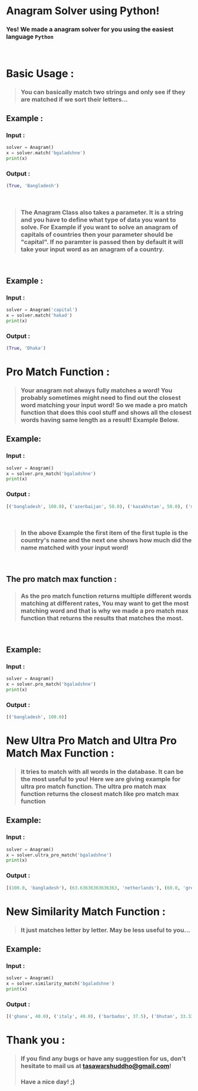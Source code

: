 # Anagram Solver using Python!
### Yes! We made a anagram solver for you using the easiest language `Python`

<br>

# Basic Usage :
>### You can basically match two strings and only see if they are matched if we sort their letters...
## Example :
### Input :
```py
solver = Anagram()
x = solver.match('bgaladshne')
print(x)
```
### Output :
```py
(True, 'Bangladesh')
```
<br>

>### The **Anagram Class** also takes a parameter. It is a string and you have to define what type of data you want to solve. For Example if you want to solve an anagram of **capitals of countries** then your parameter should be **"capital"**. If **no paramter** is passed then by default it will take your input word as an anagram of a **country**.
<br>

## Example :
### Input :
```py
solver = Anagram('capital')
x = solver.match('hakad')
print(x)
```

### Output :
```py
(True, 'Dhaka')
```

# Pro Match Function :
>### Your anagram not always fully matches a word! You probably sometimes might need to find out the closest word matching your input word! So we made a pro match function that does this cool stuff and shows all the closest words having same length as a result! Example Below.

## Example:
### Input :
```py
solver = Anagram()
x = solver.pro_match('bgaladshne')
print(x)
```
### Output :
```py
[('bangladesh', 100.0), ('azerbaijan', 50.0), ('kazakhstan', 50.0), ('madagascar', 50.0), ('uzbekistan', 50.0), ('cabo verde', 40.0), ('kyrgyzstan', 40.0), ('luxembourg', 40.0), ('micronesia', 40.0), ('san marino', 40.0), ('seychelles', 40.0), ('tajikistan', 40.0), ('costa rica', 30.0), ('mauritania', 30.0), ('montenegro', 30.0), ('mozambique', 30.0)]
```
<br>

>### In the above Example the first item of the first tuple is the country's name and the next one shows how much did the name matched with your input word!

<br>

## The **pro match max** function :

>### As the pro match function returns multiple different words matching at different rates, You may want to get the most matching word and that is why we made a pro match max function that returns the results that matches the most.

<br>

## Example:
### Input :
```py
solver = Anagram()
x = solver.pro_match('bgaladshne')
print(x)
```

### Output :
```py
[('bangladesh', 100.0)]
```
# New Ultra Pro Match and Ultra Pro Match Max Function :
>### it tries to match with all words in the database. It can be the most useful to you! Here we are giving example for ultra pro match function. The ultra pro match max function returns the closest match like pro match max function
## Example:
### Input :
```py
solver = Anagram()
x = solver.ultra_pro_match('bgaladshne')
print(x)
```

### Output :
```py
[(100.0, 'bangladesh'), (63.63636363636363, 'netherlands'), (60.0, 'grenada'), (60.0, 'senegal'), (60.0, 'thailand'), (54.54545454545454, 'afghanistan'), (54.54545454545454, 'el salvador'), (54.54545454545454, 'new zealand'), (54.54545454545454, 'switzerland'), (53.84615384615385, 'guinea-bissau'), (50.0, 'albania'), (50.0, 'algeria'), (50.0, 'angola'), (50.0, 'argentina'), (50.0, 'azerbaijan'), (50.0, 'bahamas'), (50.0, 'bahrain'), (50.0, 'barbados'), (50.0, 'belarus'), (50.0, 'botswana'), (50.0, 'bulgaria'), (50.0, 'ghana'), (50.0, 'guatemala'), (50.0, 'honduras'), (50.0, 'iceland'), (50.0, 'indonesia'), (50.0, 'ireland'), (50.0, 'kazakhstan'), (50.0, 'lebanon'), (50.0, 'lithuania'), (50.0, 'madagascar'), (50.0, 'maldives'), (50.0, 'palestine'), (50.0, 'singapore'), (50.0, 'slovenia'), (50.0, 'sri lanka'), (50.0, 'uganda'), (50.0, 'uzbekistan'), (45.45454545454545, 'philippines'), (45.45454545454545, 'saint lucia'), (45.45454545454545, 'south sudan'), (43.75, 'marshall islands'), (41.66666666666667, 'burkina faso'), (41.66666666666667, 'saudi arabia'), (41.66666666666667, 'sierra leone'), (40.909090909090914, 'bosnia and herzegovina'), (40.0, 'andorra'), (40.0, 'armenia'), (40.0, 'australia'), (40.0, 'belgium'), (40.0, 'bhutan'), (40.0, 'cabo verde'), (40.0, 'cambodia'), (40.0, 'canada'), (40.0, 'denmark'), (40.0, 'estonia'), (40.0, 'eswatini'), (40.0, 'finland'), (40.0, 'gabon'), (40.0, 'gambia'), (40.0, 'germany'), (40.0, 'guinea'), (40.0, 'guyana'), (40.0, 'hungary'), (40.0, 'israel'), (40.0, 'kyrgyzstan'), (40.0, 'lesotho'), (40.0, 'liberia'), (40.0, 'luxembourg'), (40.0, 'malaysia'), (40.0, 'micronesia'), (40.0, 'mongolia'), (40.0, 'namibia'), (40.0, 'nepal'), (40.0, 'nicaragua'), (40.0, 'nigeria'), (40.0, 'north macedonia'), (40.0, 'pakistan'), (40.0, 'poland'), (40.0, 'rwanda'), (40.0, 'san marino'), (40.0, 'serbia'), (40.0, 'seychelles'), (40.0, 'slovakia'), (40.0, 'somalia'), (40.0, 'sudan'), (40.0, 'suriname'), (40.0, 'sweden'), (40.0, 'tajikistan'), (40.0, 'venezuela'), (38.46153846153847, 'liechtenstein'), (36.36363636363637, 'north korea'), (36.36363636363637, 'south korea'), (35.294117647058826, 'equatorial guinea'), (35.0, 'united arab emirates'), (33.33333333333333, 'dominican republic'), (33.33333333333333, 'solomon islands'), (33.33333333333333, 'south africa'), (33.33333333333333, 'turkmenistan'), (31.57894736842105, 'antigua and barbuda'), (31.57894736842105, 'trinidad and tobago'), (31.25, 'papua new guinea'), (30.434782608695656, 'vatican city (holy see)'), (30.0, 'austria'), (30.0, 'belize'), (30.0, 'benin'), (30.0, 'bolivia'), (30.0, 'brazil'), (30.0, 'brunei'), (30.0, 'burundi'), (30.0, 'cameroon'), (30.0, 'chad'), (30.0, 'chile'), (30.0, 'china'), (30.0, 'colombia'), (30.0, 'costa rica'), (30.0, 'czechia'), (30.0, 'dominica'), (30.0, 'ecuador'), (30.0, 'ethiopia'), (30.0, 'france'), (30.0, 'georgia'), (30.0, 'india'), (30.0, 'japan'), (30.0, 'jordan'), (30.0, 'kenya'), (30.0, 'laos'), (30.0, 'latvia'), (30.0, 'libya'), (30.0, 'malawi'), (30.0, 'malta'), (30.0, 'mauritania'), (30.0, 'moldova'), (30.0, 'montenegro'), (30.0, 'mozambique'), (30.0, 'niger'), (30.0, 'palau'), (30.0, 'panama'), (30.0, 'paraguay'), (30.0, 'portugal'), (30.0, 'romania'), (30.0, 'samoa'), (30.0, 'spain'), (30.0, 'taiwan'), (30.0, 'tanzania'), (30.0, 'tonga'), (30.0, 'tunisia'), (30.0, 'ukraine'), (30.0, 'vanuatu'), (30.0, 'vietnam'), (30.0, 'zambia'), (30.0, 'zimbabwe'), (28.57142857142857, 'saint kitts and nevis'), (28.57142857142857, 'sao tome and principe'), (28.57142857142857, 'united kingdom'), (27.27272727272727, 'congo, republic of the'), (27.27272727272727, 'timor-leste'), (25.0, 'central african republic'), (25.0, 'myanmarnaypyidaw'), (25.0, 'saint vincent and the grenadines'), (25.0, 'united states of america'), (24.242424242424242, 'congo, democratic republic of the'), (20.0, 'croatia'), (20.0, 'cuba'), (20.0, 'djibouti'), (20.0, 'egypt'), (20.0, 'eritrea'), (20.0, 'greece'), (20.0, 'haiti'), (20.0, 'iran'), (20.0, 'italy'), (20.0, 'jamaica'), (20.0, 'kiribati'), (20.0, 'mali'), (20.0, 'mauritius'), (20.0, 'monaco'), (20.0, 'nauru'), (20.0, 'norway'), (20.0, 'oman'), (20.0, 'qatar'), (20.0, 'russia'), (20.0, 'syria'), (20.0, 'tuvalu'), (20.0, 'uruguay'), (20.0, 'yemen'), (15.384615384615385, "cote d'ivoire"), (10.0, 'comoros'), (10.0, 'cyprus'), (10.0, 'iraq'), (10.0, 'kosovo'), (10.0, 'kuwait'), (10.0, 'mexico'), (10.0, 'peru'), (10.0, 'togo'), (10.0, 'turkey'), (0.0, 'fiji'), (0.0, 'morocco')]
```
# New Similarity Match Function :
>### It just matches letter by letter. May be less useful to you...
## Example:
### Input :
```py
solver = Anagram()
x = solver.similarity_match('bgaladshne')
print(x)
```

### Output :
```py
[('ghana', 40.0), ('italy', 40.0), ('barbados', 37.5), ('bhutan', 33.33333333333333), ('brazil', 33.33333333333333), ('uganda', 33.33333333333333), ('philippines', 30.0), ('bahamas', 28.57142857142857), ('bahrain', 28.57142857142857), ('belarus', 28.57142857142857), ('burundi', 28.57142857142857), ('finland', 28.57142857142857), ('grenada', 28.57142857142857), ('iceland', 28.57142857142857), ('ireland', 28.57142857142857), ('bulgaria', 25.0), ('chad', 25.0), ('iran', 25.0), ('iraq', 25.0), ('oman', 25.0), ('benin', 20.0), ('bosnia and herzegovina', 20.0), ('chile', 20.0), ('china', 20.0), ('egypt', 20.0), ('india', 20.0), ('kenya', 20.0), ('libya', 20.0), ('malta', 20.0), ('samoa', 20.0), ('spain', 20.0), ('syria', 20.0), ('tonga', 20.0), ('belize', 16.666666666666664), ('brunei', 16.666666666666664), ('france', 16.666666666666664), ('jordan', 16.666666666666664), ('norway', 16.666666666666664), ('poland', 16.666666666666664), ('rwanda', 16.666666666666664), ('taiwan', 16.666666666666664), ('belgium', 14.285714285714285), ('bolivia', 14.285714285714285), ('comoros', 14.285714285714285), ('denmark', 14.285714285714285), ('germany', 14.285714285714285), ('hungary', 14.285714285714285), ('vanuatu', 14.285714285714285), ('botswana', 12.5), ('cambodia', 12.5), ('slovakia', 12.5), ('tanzania', 12.5), ('thailand', 12.5), ('zimbabwe', 12.5), ('guatemala', 11.11111111111111), ('indonesia', 11.11111111111111), ('singapore', 11.11111111111111), ('afghanistan', 10.0), ('bangladesh', 10.0), ('burkina faso', 10.0), ('cabo verde', 10.0), ('costa rica', 10.0), ("cote d'ivoire", 10.0), ('dominican republic', 10.0), ('el salvador', 10.0), ('kazakhstan', 10.0), ('kyrgyzstan', 10.0), ('madagascar', 10.0), ('mozambique', 10.0), ('myanmarnaypyidaw', 10.0), ('netherlands', 10.0), ('north korea', 10.0), ('north macedonia', 10.0), ('papua new guinea', 10.0), ('saint vincent and the grenadines', 10.0), ('san marino', 10.0), ('south korea', 10.0), ('south sudan', 10.0), ('tajikistan', 10.0), ('trinidad and tobago', 10.0), ('united arab emirates', 10.0), ('united kingdom', 10.0), ('united states of america', 10.0), ('uzbekistan', 10.0), ('albania', 0.0), ('algeria', 0.0), ('andorra', 0.0), ('angola', 0.0), ('antigua and barbuda', 0.0), ('argentina', 0.0), ('armenia', 0.0), ('australia', 0.0), ('austria', 0.0), ('azerbaijan', 0.0), ('cameroon', 0.0), ('canada', 0.0), ('central african republic', 0.0), ('colombia', 0.0), ('congo, democratic republic of the', 0.0), ('congo, republic of the', 0.0), ('croatia', 0.0), ('cuba', 0.0), ('cyprus', 0.0), ('czechia', 0.0), ('djibouti', 0.0), ('dominica', 0.0), ('ecuador', 0.0), ('equatorial guinea', 0.0), ('eritrea', 0.0), ('estonia', 0.0), ('eswatini', 0.0), ('ethiopia', 0.0), ('fiji', 0.0), ('gabon', 0.0), ('gambia', 0.0), ('georgia', 0.0), ('greece', 0.0), ('guinea', 0.0), ('guinea-bissau', 0.0), ('guyana', 0.0), ('haiti', 0.0), ('honduras', 0.0), ('israel', 0.0), ('jamaica', 0.0), ('japan', 0.0), ('kiribati', 0.0), ('kosovo', 0.0), ('kuwait', 0.0), ('laos', 0.0), ('latvia', 0.0), ('lebanon', 0.0), ('lesotho', 0.0), ('liberia', 0.0), ('liechtenstein', 0.0), ('lithuania', 0.0), ('luxembourg', 0.0), ('malawi', 0.0), ('malaysia', 0.0), ('maldives', 0.0), ('mali', 0.0), ('marshall islands', 0.0), ('mauritania', 0.0), ('mauritius', 0.0), ('mexico', 0.0), ('micronesia', 0.0), ('moldova', 0.0), ('monaco', 0.0), ('mongolia', 0.0), ('montenegro', 0.0), ('morocco', 0.0), ('namibia', 0.0), ('nauru', 0.0), ('nepal', 0.0), ('new zealand', 0.0), ('nicaragua', 0.0), ('niger', 0.0), ('nigeria', 0.0), ('pakistan', 0.0), ('palau', 0.0), ('palestine', 0.0), ('panama', 0.0), ('paraguay', 0.0), ('peru', 0.0), ('portugal', 0.0), ('qatar', 0.0), ('romania', 0.0), ('russia', 0.0), ('saint kitts and nevis', 0.0), ('saint lucia', 0.0), ('sao tome and principe', 0.0), ('saudi arabia', 0.0), ('senegal', 0.0), ('serbia', 0.0), ('seychelles', 0.0), ('sierra leone', 0.0), ('slovenia', 0.0), ('solomon islands', 0.0), ('somalia', 0.0), ('south africa', 0.0), ('sri lanka', 0.0), ('sudan', 0.0), ('suriname', 0.0), ('sweden', 0.0), ('switzerland', 0.0), ('timor-leste', 0.0), ('togo', 0.0), ('tunisia', 0.0), ('turkey', 0.0), ('turkmenistan', 0.0), ('tuvalu', 0.0), ('ukraine', 0.0), ('uruguay', 0.0), ('vatican city (holy see)', 0.0), ('venezuela', 0.0), ('vietnam', 0.0), ('yemen', 0.0), ('zambia', 0.0)]
```

# Thank you :
>### If you find any bugs or have any suggestion for us, don't hesitate to mail us at tasawarshuddho@gmail.com!
>### Have a nice day! ;)
